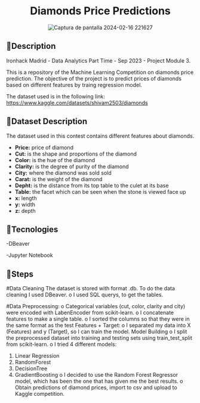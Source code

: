 <div align="center">

# ******Diamonds Price Predictions****** </div> 

<div align="center">

	
 ![Captura de pantalla 2024-02-16 221627](https://github.com/AlanaCastillo/Ironhack-Project-Module-3/assets/141866356/ff64be2f-5aab-4715-a18a-6040b97f2995)</div> 







## 💎**Description**
Ironhack Madrid - Data Analytics Part Time - Sep 2023 - Project Module 3. 

This is a repository of the Machine Learning Competition on diamonds price prediction.
The objective of the project is to predict prices of diamonds based on different features by traing regression model.

The dataset used is in the following link:
https://www.kaggle.com/datasets/shivam2503/diamonds





## 💎**Dataset Description**
The dataset used in this contest contains different features about diamonds.

- **Price:** price of diamond
- **Cut:** is the shape and proportions of the diamond
- **Color:** is the hue of the diamond
- **Clarity:**  is the degree of purity of the diamond
- **City:** where the diamond was sold sold
- **Carat:** is the weight of the diamond
- **Depht:** is the distance from its top table to the culet at its base
- **Table:**  the facet which can be seen when the stone is viewed face up
- **x:** length 
- **y:** width 
- **z:** depth 



## 💎**Tecnologies**
-DBeaver

-Jupyter Notebook 

## 💎**Steps**
#Data Cleaning
   The dataset is stored with format .db. To do the data cleaning I used DBeaver.
o	I used SQL querys, to get the tables.

#Data Preprocessing:
o	Categorical variables (cut, color, clarity and city) were encoded with LabenEncoder from scikit-learn.
o	I concatenate features to make a single table.
o	I sorted the columns so that they were in the same format as the test
Features + Target:
o	I separated my data into X (Features) and y (Target), so I can train the model.
Model Building 
o	I split the preprocessed dataset into training and testing sets using train_test_split from scikit-learn.
o	I tried 4 different models:
1.	Linear Regression
2.	RandomForest
3.	DecisionTree
4.	GradientBoosting
o	I decided to use the Random Forest Regressor model, which has been the one that has given me the best results.
o	Obtain predictions of diamond prices, import to csv and upload to Kaggle competition.









